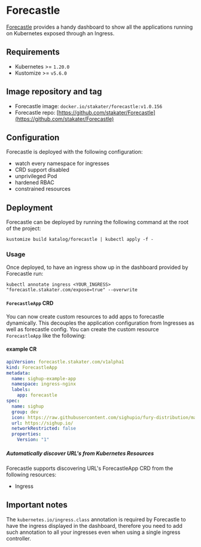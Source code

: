 # Forecastle

<!-- <KFD-DOCS> -->

[Forecastle][forecastle-page] provides a handy dashboard to show all the applications running on Kubernetes exposed through an Ingress.

## Requirements

- Kubernetes >= `1.20.0`
- Kustomize >= `v5.6.0`

## Image repository and tag

- Forecastle image: `docker.io/stakater/forecastle:v1.0.156`
- Forecastle repo: [https://github.com/stakater/Forecastle](https://github.com/stakater/Forecastle)

## Configuration

Forecastle is deployed with the following configuration:

- watch every namespace for ingresses
- CRD support disabled
- unprivileged Pod
- hardened RBAC
- constrained resources

## Deployment

Forecastle can be deployed by running the following command at the root of the project:

```shell
kustomize build katalog/forecastle | kubectl apply -f -
```

### Usage

Once deployed, to have an ingress show up in the dashboard provided by Forecastle run:

```shell
kubectl annotate ingress <YOUR_INGRESS> "forecastle.stakater.com/expose=true" --overwrite
```

#### `ForecastleApp` CRD

You can now create custom resources to add apps to forecastle dynamically. This decouples the application configuration from Ingresses as well as forecastle config. You can create the custom resource `ForecastleApp` like the following:

#### example CR

```yaml
apiVersion: forecastle.stakater.com/v1alpha1
kind: ForecastleApp
metadata:
  name: sighup-example-app
  namespace: ingress-nginx
  labels:
    app: forecastle
spec:
  name: sighup
  group: dev
  icon: https://raw.githubusercontent.com/sighupio/fury-distribution/main/docs/assets/fury-epta-white.png
  url: https://sighup.io/
  networkRestricted: false
  properties:
    Version: "1"
```

##### Automatically discover URL's from Kubernetes Resources

Forecastle supports discovering URL's ForecastleApp CRD from the following resources:

- Ingress

## Important notes

The `kubernetes.io/ingress.class` annotation is required by Forecastle to have the ingress displayed in the dashboard, therefore you need to add such annotation to all your ingresses even when using a single ingress controller.

<!-- Links -->
[forecastle-page]: https://github.com/stakater/Forecastle

<!-- </KFD-DOCS> -->
